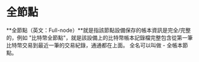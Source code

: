 # 全節點

**全節點（英文：Full-node）**就是指該節點設備保存的帳本資訊是完全/完整的，例如 "比特幣全節點"，就是該設備上的比特幣帳本記錄檔完整包含從第一筆比特幣交易到最近一筆的交易紀錄，通通都在上面。 全名可以叫做 - 全帳本節點。

